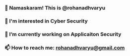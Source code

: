 ### 🙏 Namaskaram! This is @rohanadhvaryu
### 👀 I'm interested in Cyber Security
### 🔭 I’m currently working on Applicaiton Security
### 📫 How to reach me: rohanadhvaryu@gmail.com

<!--
**rohanadhvaryu/rohanadhvaryu** is a ✨ _special_ ✨ repository because its `README.md` (this file) appears on your GitHub profile.

Here are some ideas to get you started:

- 🔭 I’m currently working on ...
- 🌱 I’m currently learning ...
- 👯 I’m looking to collaborate on ...
- 🤔 I’m looking for help with ...
- 💬 Ask me about ...
- 📫 How to reach me: ...
- 😄 Pronouns: ...
- ⚡ Fun fact: ...
### Hi there 👋
-->
